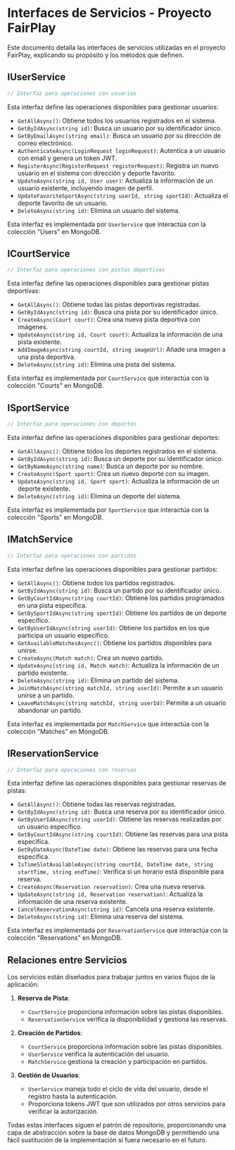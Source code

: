 # Interfaces de Servicios - Proyecto FairPlay

Este documento detalla las interfaces de servicios utilizadas en el proyecto FairPlay, explicando su propósito y los métodos que definen.

## IUserService

```csharp
// Interfaz para operaciones con usuarios
```

Esta interfaz define las operaciones disponibles para gestionar usuarios:

- `GetAllAsync()`: Obtiene todos los usuarios registrados en el sistema.
- `GetByIdAsync(string id)`: Busca un usuario por su identificador único.
- `GetByEmailAsync(string email)`: Busca un usuario por su dirección de correo electrónico.
- `AuthenticateAsync(LoginRequest loginRequest)`: Autentica a un usuario con email y genera un token JWT.
- `RegisterAsync(RegisterRequest registerRequest)`: Registra un nuevo usuario en el sistema con dirección y deporte favorito.
- `UpdateAsync(string id, User user)`: Actualiza la información de un usuario existente, incluyendo imagen de perfil.
- `UpdateFavoriteSportAsync(string userId, string sportId)`: Actualiza el deporte favorito de un usuario.
- `DeleteAsync(string id)`: Elimina un usuario del sistema.

Esta interfaz es implementada por `UserService` que interactúa con la colección "Users" en MongoDB.

## ICourtService

```csharp
// Interfaz para operaciones con pistas deportivas
```

Esta interfaz define las operaciones disponibles para gestionar pistas deportivas:

- `GetAllAsync()`: Obtiene todas las pistas deportivas registradas.
- `GetByIdAsync(string id)`: Busca una pista por su identificador único.
- `CreateAsync(Court court)`: Crea una nueva pista deportiva con imágenes.
- `UpdateAsync(string id, Court court)`: Actualiza la información de una pista existente.
- `AddImageAsync(string courtId, string imageUrl)`: Añade una imagen a una pista deportiva.
- `DeleteAsync(string id)`: Elimina una pista del sistema.

Esta interfaz es implementada por `CourtService` que interactúa con la colección "Courts" en MongoDB.

## ISportService

```csharp
// Interfaz para operaciones con deportes
```

Esta interfaz define las operaciones disponibles para gestionar deportes:

- `GetAllAsync()`: Obtiene todos los deportes registrados en el sistema.
- `GetByIdAsync(string id)`: Busca un deporte por su identificador único.
- `GetByNameAsync(string name)`: Busca un deporte por su nombre.
- `CreateAsync(Sport sport)`: Crea un nuevo deporte con su imagen.
- `UpdateAsync(string id, Sport sport)`: Actualiza la información de un deporte existente.
- `DeleteAsync(string id)`: Elimina un deporte del sistema.

Esta interfaz es implementada por `SportService` que interactúa con la colección "Sports" en MongoDB.

## IMatchService

```csharp
// Interfaz para operaciones con partidos
```

Esta interfaz define las operaciones disponibles para gestionar partidos:

- `GetAllAsync()`: Obtiene todos los partidos registrados.
- `GetByIdAsync(string id)`: Busca un partido por su identificador único.
- `GetByCourtIdAsync(string courtId)`: Obtiene los partidos programados en una pista específica.
- `GetBySportIdAsync(string sportId)`: Obtiene los partidos de un deporte específico.
- `GetByUserIdAsync(string userId)`: Obtiene los partidos en los que participa un usuario específico.
- `GetAvailableMatchesAsync()`: Obtiene los partidos disponibles para unirse.
- `CreateAsync(Match match)`: Crea un nuevo partido.
- `UpdateAsync(string id, Match match)`: Actualiza la información de un partido existente.
- `DeleteAsync(string id)`: Elimina un partido del sistema.
- `JoinMatchAsync(string matchId, string userId)`: Permite a un usuario unirse a un partido.
- `LeaveMatchAsync(string matchId, string userId)`: Permite a un usuario abandonar un partido.

Esta interfaz es implementada por `MatchService` que interactúa con la colección "Matches" en MongoDB.

## IReservationService

```csharp
// Interfaz para operaciones con reservas
```

Esta interfaz define las operaciones disponibles para gestionar reservas de pistas:

- `GetAllAsync()`: Obtiene todas las reservas registradas.
- `GetByIdAsync(string id)`: Busca una reserva por su identificador único.
- `GetByUserIdAsync(string userId)`: Obtiene las reservas realizadas por un usuario específico.
- `GetByCourtIdAsync(string courtId)`: Obtiene las reservas para una pista específica.
- `GetByDateAsync(DateTime date)`: Obtiene las reservas para una fecha específica.
- `IsTimeSlotAvailableAsync(string courtId, DateTime date, string startTime, string endTime)`: Verifica si un horario está disponible para reserva.
- `CreateAsync(Reservation reservation)`: Crea una nueva reserva.
- `UpdateAsync(string id, Reservation reservation)`: Actualiza la información de una reserva existente.
- `CancelReservationAsync(string id)`: Cancela una reserva existente.
- `DeleteAsync(string id)`: Elimina una reserva del sistema.

Esta interfaz es implementada por `ReservationService` que interactúa con la colección "Reservations" en MongoDB.

## Relaciones entre Servicios

Los servicios están diseñados para trabajar juntos en varios flujos de la aplicación:

1. **Reserva de Pista**:
   - `CourtService` proporciona información sobre las pistas disponibles.
   - `ReservationService` verifica la disponibilidad y gestiona las reservas.

2. **Creación de Partidos**:
   - `CourtService` proporciona información sobre las pistas disponibles.
   - `UserService` verifica la autenticación del usuario.
   - `MatchService` gestiona la creación y participación en partidos.

3. **Gestión de Usuarios**:
   - `UserService` maneja todo el ciclo de vida del usuario, desde el registro hasta la autenticación.
   - Proporciona tokens JWT que son utilizados por otros servicios para verificar la autorización.

Todas estas interfaces siguen el patrón de repositorio, proporcionando una capa de abstracción sobre la base de datos MongoDB y permitiendo una fácil sustitución de la implementación si fuera necesario en el futuro.